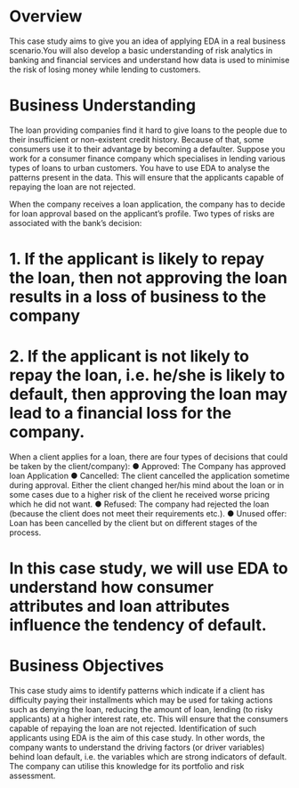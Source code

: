 # Overview
This case study aims to give you an idea of applying EDA in a real business scenario.You will also
develop a basic understanding of risk analytics in banking and financial services and understand
how data is used to minimise the risk of losing money while lending to customers.

# Business Understanding
The loan providing companies find it hard to give loans to the people due to their insufficient or
non-existent credit history. Because of that, some consumers use it to their advantage by
becoming a defaulter. Suppose you work for a consumer finance company which specialises in
lending various types of loans to urban customers. You have to use EDA to analyse the patterns
present in the data. This will ensure that the applicants capable of repaying the loan are not
rejected.

When the company receives a loan application, the company has to decide for loan approval based
on the applicant’s profile. Two types of risks are associated with the bank’s decision:
# 1. If the applicant is likely to repay the loan, then not approving the loan results in a loss of business to the company
# 2. If the applicant is not likely to repay the loan, i.e. he/she is likely to default, then approving the loan may lead to a financial loss for the company.

When a client applies for a loan, there are four types of decisions that could be taken by the
client/company):
● Approved: The Company has approved loan Application
● Cancelled: The client cancelled the application sometime during approval. Either the client
changed her/his mind about the loan or in some cases due to a higher risk of the client he
received worse pricing which he did not want.
● Refused: The company had rejected the loan (because the client does not meet their
requirements etc.).
● Unused offer: Loan has been cancelled by the client but on different stages of the
process.

# In this case study, we will use EDA to understand how consumer attributes and loan attributes influence the tendency of default.

# Business Objectives
This case study aims to identify patterns which indicate if a client has difficulty paying their
installments which may be used for taking actions such as denying the loan, reducing the amount
of loan, lending (to risky applicants) at a higher interest rate, etc. This will ensure that the
consumers capable of repaying the loan are not rejected. Identification of such applicants using
EDA is the aim of this case study.
In other words, the company wants to understand the driving factors (or driver variables) behind
loan default, i.e. the variables which are strong indicators of default. The company can utilise this
knowledge for its portfolio and risk assessment.
